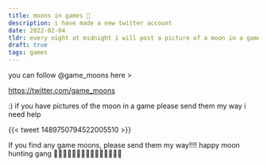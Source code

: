 ```yaml
---
title: moons in games 🌙
description: i have made a new twitter account 
date: 2022-02-04
tldr: every night at midnight i will post a picture of a moon in a game
draft: true
tags: games
---
```


you can follow @game_moons here >

https://twitter.com/game_moons

:) if you have pictures of the moon in a game please send them my way i need help

{{< tweet 1489750794522005510 >}}

If you find any game moons, please send them my way!!!! happy moon hunting gang
🌙🌙🌙🌙🌙🌙🌙🌙🌙🌙🌙🌙🌙🌙🌙 